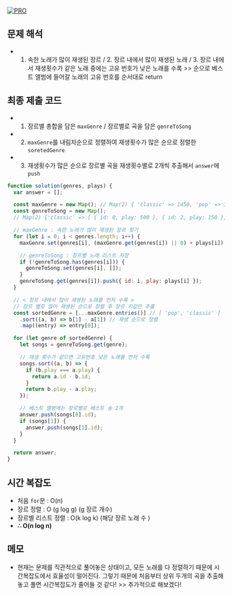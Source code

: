 [![PRO]][Link]

## 문제 해석

- 1. 속한 노래가 많이 재생된 장르 / 2. 장르 내에서 많이 재생된 노래 / 3. 장르 내에서 재생횟수가 같은 노래 중에는 고유 번호가 낮은 노래를 수록 >> 순으로 베스트 앨범에 들어갈 노래의 고유 번호를 순서대로 return

## 최종 제출 코드

- 1. 장르별 총합을 담은 `maxGenre` / 장르별로 곡을 담은 `genreToSong`
- 2. `maxGenre`를 내림차순으로 정렬하여 재생횟수가 많은 순으로 정렬한 `soretedGenre`
- 3. 재생횟수가 많은 순으로 장르별 곡을 재생횟수별로 2개씩 추출해서 `answer`에 `push`

```js
function solution(genres, plays) {
  var answer = [];

  const maxGenre = new Map(); // Map(2) { 'classic' => 1450, 'pop' => 3100 }
  const genreToSong = new Map();
  // Map(2) {'classic' => [ { id: 0, play: 500 }, { id: 2, play: 150 }, { id: 3, play: 800 } ], 'pop' => [ { id: 1, play: 600 }, { id: 4, play: 2500 } ]}

  // maxGenre : 속한 노래가 많이 재생된 장르 찾기
  for (let i = 0; i < genres.length; i++) {
    maxGenre.set(genres[i], (maxGenre.get(genres[i]) || 0) + plays[i]);

    // genreToSong : 장르별 노래 리스트 저장
    if (!genreToSong.has(genres[i])) {
      genreToSong.set(genres[i], []);
    }
    genreToSong.get(genres[i]).push({ id: i, play: plays[i] });
  }

  // < 장르 내에서 많이 재생된 노래를 먼저 수록 >
  // 장르 별로 많이 재생된 순으로 정렬 후 장르 키값만 추출
  const sortedGenre = [...maxGenre.entries()] // [ 'pop', 'classic' ]
    .sort((a, b) => b[1] - a[1]) // 재생 순으로 정렬
    .map((entry) => entry[0]);

  for (let genre of sortedGenre) {
    let songs = genreToSong.get(genre);

    // 재생 횟수가 같으면 고유번호 낮은 노래를 먼저 수록
    songs.sort((a, b) => {
      if (b.play === a.play) {
        return a.id - b.id;
      }
      return b.play - a.play;
    });

    // 베스트 앨범에는 장르별로 베스트 송 2개
    answer.push(songs[0].id);
    if (songs[1]) {
      answer.push(songs[1].id);
    }
  }

  return answer;
}
```

## 시간 복잡도

- 처음 `for`문 : O(n)
- 장르 정렬 : O (g log g) (g 장르 개수)
- 장르별 리스트 정렬 : O(k log k) (해당 장르 노래 수 )
- **∴ O(n log n)**

## 메모

- 현재는 문제를 직관적으로 풀어놓은 상태이고, 모든 노래를 다 정렬하기 때문에 시간복잡도에서 효율성이 떨어진다. 그렇기 때문에 처음부터 상위 두개의 곡을 추출해놓고 풀면 시간복잡도가 줄어들 것 같다! >> 추가적으로 해보겠다!

<!---------------------------------------------------------------------------->

[PRO]: https://github.com/GoSSaChin/algorithm-js/assets/107768516/67c43b52-bc3f-4571-a249-5519021afbb0
[Link]: https://school.programmers.co.kr/learn/courses/30/lessons/42579
